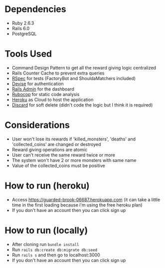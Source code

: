 # Dependencies
- Ruby 2.6.3
- Rails 6.0
- PostgreSQL

# Tools Used
- Command Design Pattern to get all the reward giving logic centralized
- Rails Counter Cache to prevent extra queries
- [RSpec](https://rspec.info/) for tests (FactoryBot and ShouldaMatchers included)
- [Devise](https://github.com/plataformatec/devise) for authentication
- [Rails Admin](https://github.com/sferik/rails_admin) for the dashboard
- [Rubocop](https://github.com/rubocop-hq/rubocop) for static code analysis
- [Heroku](https://www.heroku.com/) as Cloud to host the application
- [Discard](https://github.com/jhawthorn/discard) for soft delete (didn't code the logic but I think it is required)

# Considerations
- User won't lose its rewards if 'killed_monsters', 'deaths' and 'collected_coins' are changed or destroyed
- Reward giving operations are atomic
- User can't receive the same reward twice or more
- The system won't have 2 or more monsters with same name
- Value of the collected_coins must be positive

# How to run (heroku)
- Access https://guarded-brook-06687.herokuapp.com (it can take a little time in the first loading because i'm using the free heroku plan)
- If you don't have an account then you can click sign up

# How to run (locally)

- After cloning run ```bundle install```
- Run ```rails db:create db:migrate db:seed```
- Run ```rails s``` and then go to localhost:3000
- If you don't have an account then you can click sign up
